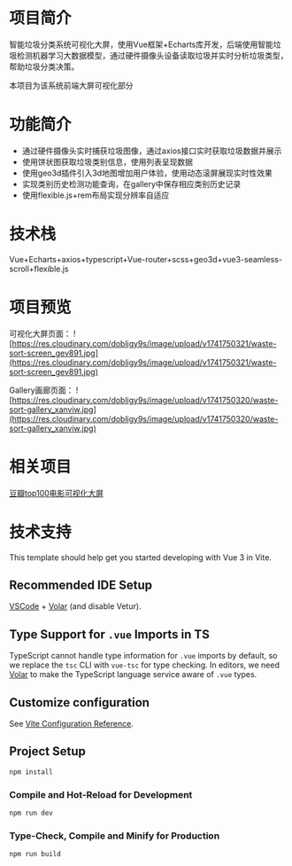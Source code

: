 # 项目简介
智能垃圾分类系统可视化大屏，使用Vue框架+Echarts库开发，后端使用智能垃圾检测机器学习大数据模型，通过硬件摄像头设备读取垃圾并实时分析垃圾类型，帮助垃圾分类决策。

本项目为该系统前端大屏可视化部分

# 功能简介
- 通过硬件摄像头实时捕获垃圾图像，通过axios接口实时获取垃圾数据并展示
- 使用饼状图获取垃圾类别信息，使用列表呈现数据
- 使用geo3d插件引入3d地图增加用户体验，使用动态滚屏展现实时性效果
- 实现类别历史检测功能查询，在gallery中保存相应类别历史记录
- 使用flexible.js+rem布局实现分辨率自适应

# 技术栈
Vue+Echarts+axios+typescript+Vue-router+scss+geo3d+vue3-seamless-scroll+flexible.js

# 项目预览
可视化大屏页面：
![https://res.cloudinary.com/dobligy9s/image/upload/v1741750321/waste-sort-screen_gev891.jpg](https://res.cloudinary.com/dobligy9s/image/upload/v1741750321/waste-sort-screen_gev891.jpg)

Gallery画廊页面：
![https://res.cloudinary.com/dobligy9s/image/upload/v1741750320/waste-sort-gallery_xanviw.jpg](https://res.cloudinary.com/dobligy9s/image/upload/v1741750320/waste-sort-gallery_xanviw.jpg)

# 相关项目
[豆瓣top100电影可视化大屏](https://github.com/chipmunk1222/douban-top100-screen)

# 技术支持

This template should help get you started developing with Vue 3 in Vite.

## Recommended IDE Setup

[VSCode](https://code.visualstudio.com/) + [Volar](https://marketplace.visualstudio.com/items?itemName=Vue.volar) (and disable Vetur).

## Type Support for `.vue` Imports in TS

TypeScript cannot handle type information for `.vue` imports by default, so we replace the `tsc` CLI with `vue-tsc` for type checking. In editors, we need [Volar](https://marketplace.visualstudio.com/items?itemName=Vue.volar) to make the TypeScript language service aware of `.vue` types.

## Customize configuration

See [Vite Configuration Reference](https://vite.dev/config/).

## Project Setup

```sh
npm install
```

### Compile and Hot-Reload for Development

```sh
npm run dev
```

### Type-Check, Compile and Minify for Production

```sh
npm run build
```

